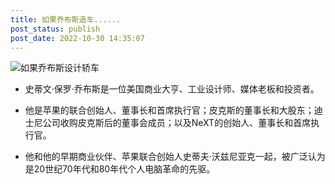 ```yaml
---
title: 如果乔布斯造车......
post_status: publish
post_date: 2022-10-30 14:35:07
---
```


![如果乔布斯设计轿车](https://cdn.fendou.la/fendou/2022/04/design-by-jobs.jpg)

- 史蒂文·保罗·乔布斯是一位美国商业大亨、工业设计师、媒体老板和投资者。

- 他是苹果的联合创始人、董事长和首席执行官；皮克斯的董事长和大股东；迪士尼公司收购皮克斯后的董事会成员；以及NeXT的创始人、董事长和首席执行官。

- 他和他的早期商业伙伴、苹果联合创始人史蒂夫·沃兹尼亚克一起，被广泛认为是20世纪70年代和80年代个人电脑革命的先驱。
